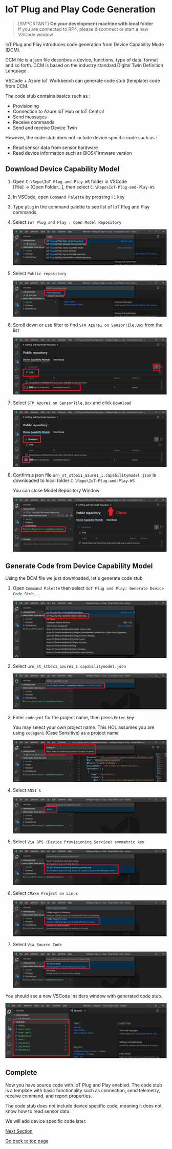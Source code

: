 # IoT Plug and Play Code Generation

> [!IMPORTANT] **On your development machine with local folder**  
> If you are connected to RP4, please disconnect or start a new VSCode window

IoT Plug and Play introduces code generation from Device Capability Mode (DCM).

DCM file is a json file describes a device, functions, type of data, format and so forth.  DCM is based on the industry standard Digital Twin Definition Language.

VSCode + Azure IoT Workbench can generate code stub (template) code from DCM.

The code stub contains basics such as :

- Provisioning
- Connection to Azure IoT Hub or IoT Central
- Send messages
- Receive commands
- Send and receive Device Twin

However, the code stub does not include device specific code such as :

- Read sensor data from sensor hardware
- Read device information such as BIOS/Firmware version

## Download Device Capability Model

1. Open `C:\Repo\IoT-Plug-and-Play-WS` folder in VSCode  
    [File] -> [Open Folder...], then select `C:\Repo\IoT-Plug-and-Play-WS`
1. In VSCode, open `Command Palette` by pressing `F1` key  
1. Type `plug` in the command palette to see list of IoT Plug and Play commands
1. Select `IoT Plug and Play : Open Model Repository`

    ![vscode-30-1](media/vscode-30-1.png)  

1. Select `Public repository`  

    ![vscode-30-2](media/vscode-30-2.png)  

1. Scroll down or use filter to find `STM Azure1 on SensorTile.Box` from the list

    ![vscode-30-3](media/vscode-30-3.png)  

1. Select `STM Azure1 on SensorTile.Box` and click `Download`

    ![vscode-30-4](media/vscode-30-4.png)  

1. Confirm a json file `urn_st_stbox1_azure1_1.capabilitymodel.json` is downloaded to local folder `C:\Repo\IoT-Plug-and-Play-WS`  

    You can close Model Repository Window

    ![vscode-30-5](media/vscode-30-5.png)  

## Generate Code from Device Capability Model

Using the DCM file we just downloaded, let's generate code stub

1. Open `Command Palette` then select `IoT Plug and Play: Generate Device Code Stub...`  

    ![vscode-31](media/vscode-31.png)

1. Select `urn_st_stbox1_azure1_1.capabilitymodel.json`

    ![vscode-33](media/vscode-33.png)

1. Enter `codegen1` for the project name, then press `Enter` key  

    You may select your own project name.  This HOL assumes you are using `codegen1` (Case Sensitive) as a project name

    ![vscode-34](media/vscode-34.png)

1. Select `ANSI C`

    ![vscode-35](media/vscode-35.png)

1. Select `Via DPS (Device Provisioning Service) symmetric key`

    ![vscode-36](media/vscode-36.png)

1. Select `CMake Project on Linux`

    ![vscode-37](media/vscode-37.png)

1. Select `Via Source Code`

    ![vscode-38](media/vscode-38.png)

You should see a new VSCode Insiders window with generated code stub.

![vscode-39](media/vscode-39.png)

## Complete

Now you have source code with IoT Plug and Play enabled.  The code stub is a template with basic functionality such as connection, send telemetry, receive command, and report properties.

The code stub does not include device specific code, meaning it does not know how to read sensor data.

We will add device specific code later.

[Next Section](IoT-PnP-Compile.md)

[Go back to top page](readme.md)
